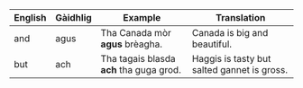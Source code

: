 | English | Gàidhlig  | Example   | Translation
|---------|-----------|-----------|------------|
| and     | agus      | Tha Canada mòr **agus** brèagha. | Canada is big and beautiful.
| but     | ach       | Tha tagais blasda **ach** tha guga grod. | Haggis is tasty but salted gannet is gross.